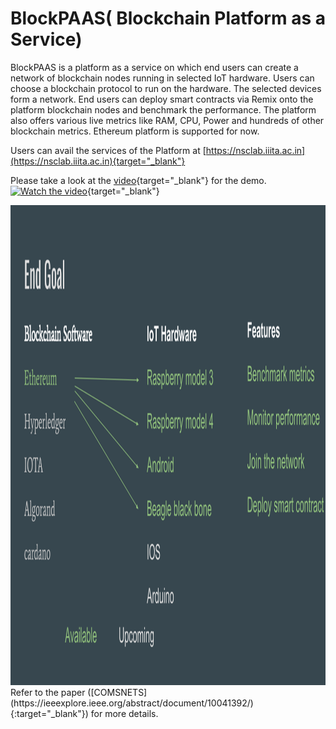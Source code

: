# BlockPAAS( Blockchain Platform as a Service)

BlockPAAS is a platform as a service on which end users can create a network of blockchain nodes running in selected IoT hardware. Users can choose a blockchain protocol to run on the hardware. The selected devices form a network. End users can deploy smart contracts via Remix onto the platform blockchain nodes and benchmark the performance. The platform also offers various live metrics like RAM, CPU, Power and hundreds of other blockchain metrics.
Ethereum platform is supported for now.

Users can avail the services of the Platform at [https://nsclab.iiita.ac.in](https://nsclab.iiita.ac.in){target="_blank"}

Please take a look at the [video](https://www.youtube.com/watch?v=ZpR_Q2gdJvA&t){target="_blank"} for the demo.
[![Watch the video](https://img.youtube.com/vi/ZpR_Q2gdJvA/maxresdefault.jpg)](https://youtu.be/ZpR_Q2gdJvA){target="_blank"}

<img src="BlockPaaS(Overview).svg" height="768" width="1024"/>
Refer to the paper ([COMSNETS](https://ieeexplore.ieee.org/abstract/document/10041392/){:target="_blank"}) for more details. 



